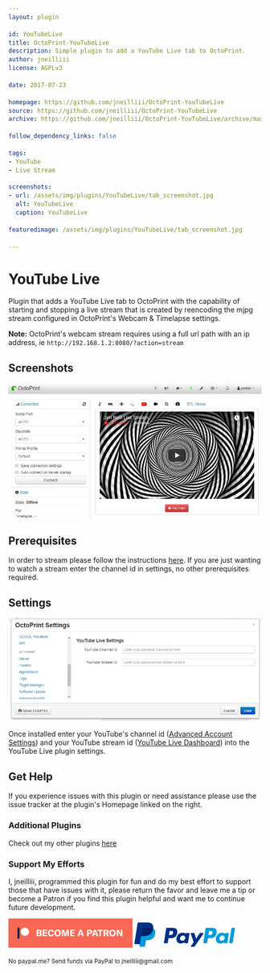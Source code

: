 ```yaml
---
layout: plugin

id: YouTubeLive
title: OctoPrint-YouTubeLive
description: Simple plugin to add a YouTube Live tab to OctoPrint.
author: jneilliii
license: AGPLv3

date: 2017-07-23

homepage: https://github.com/jneilliii/OctoPrint-YouTubeLive
source: https://github.com/jneilliii/OctoPrint-YouTubeLive
archive: https://github.com/jneilliii/OctoPrint-YouTubeLive/archive/master.zip

follow_dependency_links: false

tags:
- YouTube
- Live Stream

screenshots:
- url: /assets/img/plugins/YouTubeLive/tab_screenshot.jpg
  alt: YouTubeLive
  caption: YouTubeLive

featuredimage: /assets/img/plugins/YouTubeLive/tab_screenshot.jpg

---
```


# YouTube Live

Plugin that adds a YouTube Live tab to OctoPrint with the capability of starting and stopping a live stream that is created by reencoding the mjpg stream configured in OctoPrint's Webcam & Timelapse settings.

**Note:** OctoPrint's webcam stream requires using a full url path with an ip address, ie `http://192.168.1.2:8080/?action=stream` 

## Screenshots

![screenshot](/assets/img/plugins/YouTubeLive/tab_screenshot.jpg)

## Prerequisites

In order to stream please follow the instructions [here](https://github.com/jneilliii/OctoPrint-YouTubeLive/blob/master/docker_instructions.md).  If you are just wanting to watch a stream enter the channel id in settings, no other prerequisites required.

## Settings

![screenshot](/assets/img/plugins/YouTubeLive/settings_screenshot.jpg)

Once installed enter your YouTube's channel id ([Advanced Account Settings](https://www.youtube.com/account_advanced)) and your YouTube stream id ([YouTube Live Dashboard](https://www.youtube.com/live_dashboard)) into the YouTube Live plugin settings.

## Get Help

If you experience issues with this plugin or need assistance please use the issue tracker at the plugin's Homepage linked on the right.

### Additional Plugins

Check out my other plugins [here](https://plugins.octoprint.org/by_author/#jneilliii)

### Support My Efforts
I, jneilliii, programmed this plugin for fun and do my best effort to support those that have issues with it, please return the favor and leave me a tip or become a Patron if you find this plugin helpful and want me to continue future development.

[![Patreon](/assets/img/plugins/YouTubeLive/patreon-with-text-new.png)](https://www.patreon.com/jneilliii) [![paypal](/assets/img/plugins/YouTubeLive/paypal-with-text.png)](https://paypal.me/jneilliii)

<small>No paypal.me? Send funds via PayPal to jneilliii&#64;gmail&#46;com</small>
